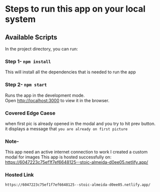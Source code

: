 # Steps to run this app on your local system

## Available Scripts

In the project directory, you can run:

### Step 1- `npm install`
This will install all the dependencies that is needed to run the app 

### Step 2-  `npm start`

Runs the app in the development mode.\
Open [http://localhost:3000](http://localhost:3000) to view it in the browser.





### Covered Edge Caese
when first pic is already opened in the modal and you try to hit prev button. it displays a message that `you are already on first picture`

### Note- 
This app need an active internet connection to work
I created a custom modal for images
This app is hosted successfully on: https://6047223c75ef1f7ef6648125--stoic-almeida-d0ee05.netlify.app/


### Hosted Link
`https://6047223c75ef1f7ef6648125--stoic-almeida-d0ee05.netlify.app/`
